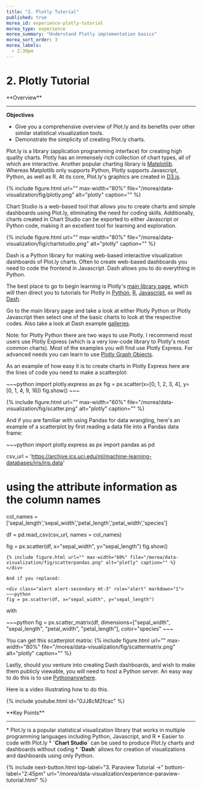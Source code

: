 ```yaml
---
title: "2. Plotly Tutorial"
published: true
morea_id: experience-plotly-tutorial
morea_type: experience
morea_summary: "Understand Plotly implementation basics"
morea_sort_order: 3
morea_labels:
  - 2:30pm
---
```


# 2. Plotly Tutorial

<div class="alert alert-info mt-3" role="alert" markdown="1">
<i class="fa-solid fa-globe fa-xl"></i> **Overview**
<hr/>

**Objectives**
* Give you a comprehensive overview of Plot.ly and its benefits over other similar statistical visualization tools.
* Demonstrate the simplicity of creating Plot.ly charts.
</div>

Plot.ly is a library (application programming interface) for  creating high quality charts. Plotly has an immensely rich collection of chart types, all of which are interactive. Another popular charting library is [Matplotlib](https://matplotlib.org/). Whereas Matplotlib only supports Python, Plotly supports Javascript, Python, as well as R. At its core, Plot.ly's graphics are created in [D3.js](https://d3js.org/).

{% include figure.html url="" max-width="80%" file="/morea/data-visualization/fig/plotly.png" alt="plotly" caption="" %}


Chart Studio is a web-based tool that allows you to create charts and simple dashboards using Plot.ly, eliminating the need for coding skills. Additionally, charts created in Chart Studio can be exported to either Javascript or Python code, making it an excellent tool for learning and exploration.

{% include figure.html url="" max-width="80%" file="/morea/data-visualization/fig/chartstudio.png" alt="plotly" caption="" %}

Dash is a Python library for making web-based interactive visualization dashboards of Plot.ly charts. Often to create web-based dashboards you need to code the frontend in Javascript. Dash allows you to do everything in Python.

The best place to go to begin learning is Plotly's [main library page](https://plotly.com/graphing-libraries/), which will then direct you to tutorials for Plotly in [Python](https://plotly.com/python/), [R](https://plotly.com/r/), [Javascript](https://plotly.com/javascript/), as well as [Dash](https://dash.plotly.com/).

Go to the main library page and take a look at either Plotly Python or Plotly Javascript then select one of the basic charts to look at the respective codes. Also take a look at Dash example [galleries](https://dash.gallery/Portal/).

Note: for Plotly Python there are two ways to use Plotly. I recommend most users use Plotly Express (which is a very low-code library to Plotly's most common charts). Most of the examples you will find use Plotly Express. For advanced needs you can learn to use [Plotly Graph Objects](https://plotly.com/python/graph-objects/).

As an example of how easy it is to create charts in Plotly Express here are the lines of code you need to make a scatterplot:

<div class="alert alert-secondary mt-3" role="alert" markdown="1">
~~~python
import plotly.express as px
fig = px.scatter(x=[0, 1, 2, 3, 4], y=[0, 1, 4, 9, 16])
fig.show()
~~~

{% include figure.html url="" max-width="60%" file="/morea/data-visualization/fig/scatter.png" alt="plotly" caption="" %}
</div>

And if you are familiar with using Pandas for data wrangling, here's an example of a scatterplot by first reading a data file into a Pandas data frame:

<div class="alert alert-secondary mt-3" role="alert" markdown="1">
~~~python
import plotly.express as px
import pandas as pd

csv_url = 'https://archive.ics.uci.edu/ml/machine-learning-databases/iris/iris.data'

# using the attribute information as the column names
col_names = ['sepal_length','sepal_width','petal_length','petal_width','species']

df =  pd.read_csv(csv_url, names = col_names)

fig = px.scatter(df, x="sepal_width", y="sepal_length")
fig.show()
~~~
{% include figure.html url="" max-width="60%" file="/morea/data-visualization/fig/scatterpandas.png" alt="plotly" caption="" %}
</div>

And if you replaced:

<div class="alert alert-secondary mt-3" role="alert" markdown="1">
~~~python
fig = px.scatter(df, x="sepal_width", y="sepal_length")
~~~
</div>

with

<div class="alert alert-secondary mt-3" role="alert" markdown="1">
~~~python
fig = px.scatter_matrix(df, dimensions=["sepal_width", "sepal_length", "petal_width", "petal_length"], color="species"
~~~
</div>

You can get this scatterplot matrix:
{% include figure.html url="" max-width="80%" file="/morea/data-visualization/fig/scattermatrix.png" alt="plotly" caption="" %}


Lastly, should you venture into creating Dash dashboards, and wish to make them publicly viewable, you will need to host a Python server.
An easy way to do this is to use [Pythonanywhere](https://www.pythonanywhere.com/).


Here is a video illustrating how to do this.

{% include youtube.html id="0JJ8cM2fcac" %}

<div class="alert alert-success mt-3" role="alert" markdown="1">
<i class="fa-solid fa-globe fa-xl"></i> **Key Points**
<hr/>
* Plot.ly is a popular statistical visualization library that works in multiple programming languages including Python, Javascript, and R
* Easier to code with Plot.ly
* <strong>`Chart Studio`</strong> can be used to produce Plot.ly charts and dashboards without coding
* <strong>`Dash`</strong> allows for creation of visualizations and dashboards using only Python.
</div>


{% include next-button.html 
           top-label="3. Paraview Tutorial ->" 
           bottom-label="2:45pm" 
           url="/morea/data-visualization/experience-paraview-tutorial.html" %}

